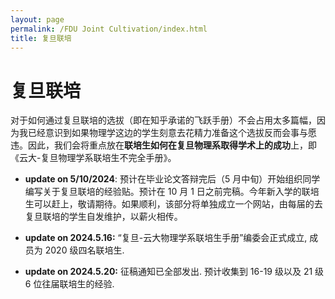 ```yaml
---
layout: page
permalink: /FDU Joint Cultivation/index.html
title: 复旦联培
---
```

# 复旦联培



对于如何通过复旦联培的选拔（即在知乎承诺的飞跃手册）不会占用太多篇幅，因为我已经意识到如果物理学这边的学生刻意去花精力准备这个选拔反而会事与愿违。因此，我们会将重点放在**联培生如何在复旦物理系取得学术上的成功**上，即《云大-复旦物理学系联培生不完全手册》。<br>

- **update on 5/10/2024**: 预计在毕业论文答辩完后（5 月中旬）开始组织同学编写关于复旦联培的经验贴。预计在 10 月 1 日之前完稿。今年新入学的联培生可以赶上，敬请期待。如果顺利，该部分将单独成立一个网站，由每届的去复旦联培的学生自发维护，以薪火相传。

- **update on 2024.5.16:** “复旦-云大物理学系联培生手册”编委会正式成立, 成员为 2020 级四名联培生.

- **update on 2024.5.20:** 征稿通知已全部发出. 预计收集到 16-19 级以及 21 级 6 位往届联培生的经验.

